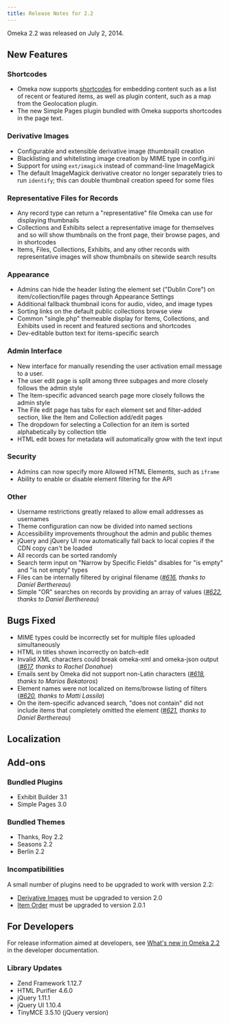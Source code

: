 ```yaml
---
title: Release Notes for 2.2
---
```


Omeka 2.2 was released on July 2, 2014.

 New Features  
-----------------------------------------------------------------

### Shortcodes  

-   Omeka now supports [shortcodes](http://omeka.org/codex/Shortcodes "Shortcodes") for embedding content such as a list of recent or featured items, as well as plugin content, such as a map from the Geolocation plugin.
-   The new Simple Pages plugin bundled with Omeka supports shortcodes in the page text.

###  Derivative Images  

-   Configurable and extensible derivative image (thumbnail) creation 
-   Blacklisting and whitelisting image creation by MIME type in config.ini
-   Support for using `ext/imagick` instead of command-line ImageMagick
-   The default ImageMagick derivative creator no longer separately tries to run `identify`; this can double thumbnail creation speed for some files

### Representative Files for Records  

-   Any record type can return a "representative" file Omeka can use for displaying thumbnails
-   Collections and Exhibits select a representative image for
    themselves and so will show thumbnails on the front page, their
    browse pages, and in shortcodes
-   Items, Files, Collections, Exhibits, and any other records with
    representative images will show thumbnails on sitewide search
    results

### <span id="Appearance" class="mw-headline"> Appearance  

-   Admins can hide the header listing the element set ("Dublin Core")
    on item/collection/file pages through Appearance Settings
-   Additional fallback thumbnail icons for audio, video, and image
    types
-   Sorting links on the default public collections browse view
-   Common "single.php" themeable display for Items, Collections, and
    Exhibits used in recent and featured sections and shortcodes
-   Dev-editable button text for items-specific search

### <span id="Admin_Interface" class="mw-headline"> Admin Interface  

-   New interface for manually resending the user activation email message to a user.
-   The user edit page is split among three subpages and more closely follows the admin style
-   The Item-specific advanced search page more closely follows the admin style
-   The File edit page has tabs for each element set and filter-added section, like the Item and Collection add/edit pages
-   The dropdown for selecting a Collection for an item is sorted alphabetically by collection title
-   HTML edit boxes for metadata will automatically grow with the text input

### Security  

-   Admins can now specify more Allowed HTML Elements, such as `iframe`
-   Ability to enable or disable element filtering for the API

### Other  

-   Username restrictions greatly relaxed to allow email addresses as usernames
-   Theme configuration can now be divided into named sections
-   Accessibility improvements throughout the admin and public themes
-   jQuery and jQuery UI now automatically fall back to local copies if the CDN copy can't be loaded
-   All records can be sorted randomly
-   Search term input on "Narrow by Specific Fields" disables for "is empty" and "is not empty" types
-   Files can be internally filtered by original filename (*[\#616](https://github.com/omeka/Omeka/pull/616), thanks to Daniel Berthereau*)
-   Simple "OR" searches on records by providing an array of values (*[\#622](https://github.com/omeka/Omeka/pull/622), thanks to Daniel Berthereau*)

Bugs Fixed  
-------------------------------------------------------------

-   MIME types could be incorrectly set for multiple files uploaded     simultaneously
-   HTML in titles shown incorrectly on batch-edit
-   Invalid XML characters could break omeka-xml and omeka-json output (*[\#617](https://github.com/omeka/Omeka/pull/617), thanks to Rachel     Donahue*)
-   Emails sent by Omeka did not support non-Latin characters (*[\#618](https://github.com/omeka/Omeka/pull/618), thanks to Marios Bekatoros*)
-   Element names were not localized on items/browse listing of filters (*[\#620](https://github.com/omeka/Omeka/issues/620), thanks to Matti Lassila*)
-   On the item-specific advanced search, "does not contain" did not include items that completely omitted the element (*[\#621](https://github.com/omeka/Omeka/pull/621), thanks to Daniel     Berthereau*)

Localization  
----------------------------------------------------------------

Add-ons  
-------------------------------------------------------

### Bundled Plugins  

-   Exhibit Builder 3.1
-   Simple Pages 3.0

### Bundled Themes  

-   Thanks, Roy 2.2
-   Seasons 2.2
-   Berlin 2.2

### Incompatibilities  

A small number of plugins need to be upgraded to work with version 2.2:

-   [Derivative Images](../add-ons/plugins/derivative-images.1.html) must be upgraded to version 2.0
-   [Item Order](../add-ons/plugins/item-order.1.html) must be upgraded to version 2.0.1

For Developers  
---------------------------------------------------------------------

For release information aimed at developers, see [What's new in Omeka 2.2](http://omeka.readthedocs.org/en/latest/whatsnew/2.2.html) in the developer documentation.

###  Library Updates  

-   Zend Framework 1.12.7
-   HTML Purifier 4.6.0
-   jQuery 1.11.1
-   jQuery UI 1.10.4
-   TinyMCE 3.5.10 (jQuery version)